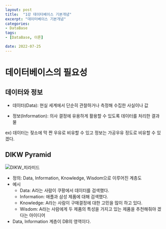 ```yaml
---
layout: post
title:  "1강 데이터베이스 기본개념"
excerpt: "데이터베이스 기본개념"
categories:
- DataBase
tags:
- [DataBase, 이론]

date: 2022-07-25 
---
```

# 데이터베이스의 필요성

## 데이터와 정보
- 데이터(Data): 현실 세계에서 단순히 관찰하거나 측정해 수집한 사실이나 값

- 정보(Information): 의사 결정에 유용하게 활용할 수 있도록 데이터를 처리한 결과물

ex) 데이터는 젖소에 막 짠 우유로 비유할 수 있고 정보는 가공우유 정도로 비유할 수 있겠다.

## DIKW Pyramid
![DIKW_피라미드](https://user-images.githubusercontent.com/64276320/180778094-91a878e3-9563-4cbe-a159-433b68d88f5d.png)
- 정의: Data, Information, Knowledge, Wisdom으로 이루어진 계층도
- 예시
  - Data: A라는 사람이 쿠팡에서 데이터를 검색했다.
  - Information: 애플과 삼성 제품에 대해 검색했다.
  - Knowledge: A라는 사람이 구매결정에 대한 고민을 많이 하고 있다.
  - Wisdom: A라는 사람에게 두 제품의 특성을 가지고 있는 제품을 추천해줘야 겠다는 아이디어
- Data, Information 계층이 DB의 영역이다.
